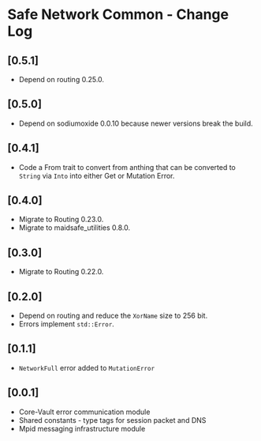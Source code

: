 # Safe Network Common - Change Log

## [0.5.1]
- Depend on routing 0.25.0.

## [0.5.0]
- Depend on sodiumoxide 0.0.10 because newer versions break the build.

## [0.4.1]
- Code a From trait to convert from anthing that can be converted to `String` via `Into` into either Get or Mutation Error.

## [0.4.0]
- Migrate to Routing 0.23.0.
- Migrate to maidsafe_utilities 0.8.0.

## [0.3.0]
- Migrate to Routing 0.22.0.

## [0.2.0]
- Depend on routing and reduce the `XorName` size to 256 bit.
- Errors implement `std::Error`.

## [0.1.1]
- `NetworkFull` error added to `MutationError`

## [0.0.1]
- Core-Vault error communication module
- Shared constants - type tags for session packet and DNS
- Mpid messaging infrastructure module
